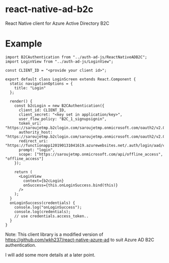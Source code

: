 # react-native-ad-b2c
React Native client for Azure Active Directory B2C


# Example

```
import B2CAuthentication from "../auth-ad-js/ReactNativeADB2C";
import LoginView from "../auth-ad-js/LoginView";

const CLIENT_ID = "<provide your client id>";

export default class LoginScreen extends React.Component {
  static navigationOptions = {
    title: "Login"
  };

  render() {
    const b2cLogin = new B2CAuthentication({
      client_id: CLIENT_ID,
      client_secret: "<key set in application/key>",
      user_flow_policy: "B2C_1_signupsignin",
      token_uri: "https://saroujetmp.b2clogin.com/saroujetmp.onmicrosoft.com/oauth2/v2.0/token",
      authority_host: "https://saroujetmp.b2clogin.com/saroujetmp.onmicrosoft.com/oauth2/v2.0/authorize",
      redirect_uri: "https://functionapp120190131041619.azurewebsites.net/.auth/login/aad/callback",
      prompt: "login",
      scope: ["https://saroujetmp.onmicrosoft.com/api/offline_access", "offline_access"]
    });

    return (
      <LoginView
        context={b2cLogin}
        onSuccess={this.onLoginSuccess.bind(this)}
      />
    );
  }
  onLoginSuccess(credentials) {
    console.log("onLoginSuccess");
    console.log(credentials);
    // use credentials.access_token..
  }
}
```

Note: This client library is a modified version of https://github.com/wkh237/react-native-azure-ad to suit Azure AD B2C authentication.

I will add some more details at a later point.

